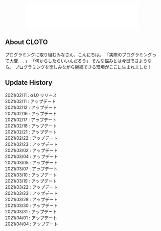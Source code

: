 <p align="center"><a href="https://cloto.jp"><img src="storage/app/public/system/header_logo.svg" alt="ロゴ" height="80px"></a></p>

## About CLOTO

プログラミングに取り組むみなさん、こんにちは。
「実際のプログラミングって大変. . . 」
「何からしたらいいんだろう」
そんな悩みとは今日でさようなら。
プログラミングを楽しみながら継続できる環境がここに生まれました！

## Update History

2021/02/11 : α1.0 リリース  
2021/02/11 : アップデート  
2021/02/12 : アップデート  
2021/02/16 : アップデート  
2021/02/17 : アップデート  
2021/02/18 : アップデート  
2021/02/21 : アップデート  
2021/02/22 : アップデート  
2021/02/23 : アップデート  
2021/03/02 : アップデート  
2021/03/04 : アップデート  
2021/03/05 : アップデート  
2021/03/07 : アップデート  
2021/03/10 : アップデート  
2021/03/19 : アップデート  
2021/03/22 : アップデート  
2021/03/23 : アップデート  
2021/03/28 : アップデート  
2021/03/30 : アップデート  
2021/03/31 : アップデート  
2021/04/01 : アップデート  
2021/04/04 : アップデート

